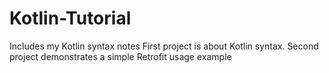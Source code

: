 # Kotlin-Tutorial
Includes my Kotlin syntax notes 
First project is about Kotlin syntax.
Second project demonstrates a simple Retrofit usage example
